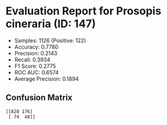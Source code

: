 # Evaluation Report for Prosopis cineraria (ID: 147)
- Samples: 1126 (Positive: 122)
- Accuracy: 0.7780
- Precision: 0.2143
- Recall: 0.3934
- F1 Score: 0.2775
- ROC AUC: 0.6574
- Average Precision: 0.1894

## Confusion Matrix
```
[[828 176]
 [ 74  48]]
```
